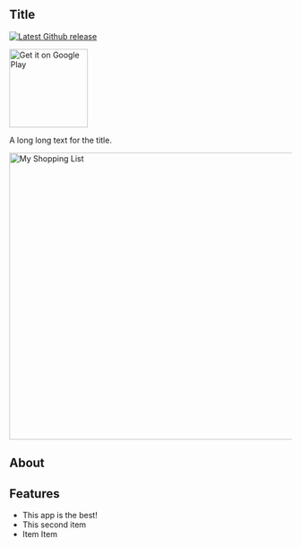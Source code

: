 ## Title

[![Latest Github release](https://img.shields.io/github/v/release/je2rymouse/MyNotes?style=plastic)](https://github.com/je2rymouse/MyNotes/releases/latest)

<p><a href="https://github.com">
    <img alt="Get it on Google Play" title="Google Play" src="https://i.ibb.co/BnzV9tJ/get-it-on-google-play.png" width="140">
</a></p>

A long long text for the title.

<img alt="My Shopping List" title="My Shopping List" src="https://i.ibb.co/GPsznKc/en-github.png" width="512">

## About

## Features

- This app is the best!
- This second item
- Item Item
